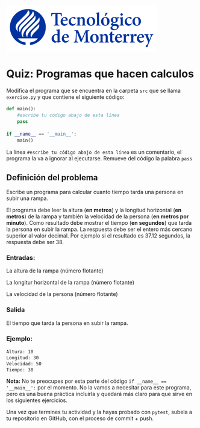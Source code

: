 ![Tec de Monterrey](../../images/logotecmty.png)
# Quiz: Programas que hacen calculos


Modifica el programa que se encuentra en la carpeta `src` que se llama `exercise.py` y que contiene el siguiente código:

```python
def main():
    #escribe tu código abajo de esta línea
    pass
    
if __name__ == '__main__':
    main()
```

La línea `#escribe tu código abajo de esta línea` es un comentario, el programa la va a ignorar al ejecutarse. Remueve del código la palabra `pass`

## Definición del problema

Escribe un programa para calcular cuanto tiempo tarda una persona en subir una rampa.

El programa debe leer la altura (**en metros**) y la longitud horizontal (**en metros**) de la rampa y también la velocidad de la persona (**en metros por minuto**). Como resultado debe mostrar el tiempo (**en segundos**) que tarda la persona en subir la rampa. La respuesta debe ser el entero más cercano superior al valor decimal. Por ejemplo si el resultado es 37.12 segundos, la respuesta debe ser 38.

### Entradas:
La altura de la rampa (número flotante)

La longitur horizontal de la rampa (número flotante)

La velocidad de la persona (número flotante)

### Salida
El tiempo que tarda la persona en subir la rampa.

### Ejemplo:
```
Altura: 10
Longitud: 30
Velocidad: 50
Tiempo: 38
```

**Nota:** No te preocupes por esta parte del código `if __name__ == '__main__':` por el momento. No la vamos a necesitar para este programa, pero es una buena práctica incluirla y quedará más claro para que sirve en los siguientes ejercicios.

Una vez que termines tu actividad y la hayas probado con `pytest`, subela a tu repositorio en GitHub, con el proceso de commit + push.
